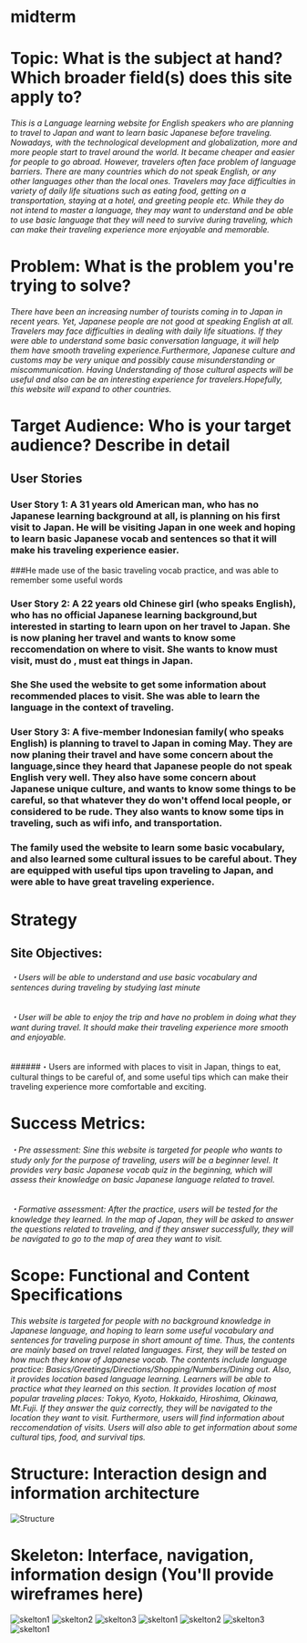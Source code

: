 # midterm



# Topic: What is the subject at hand? Which broader field(s) does this site apply to?

###### This is a Language learning website for English speakers who are planning to travel to Japan and want to learn basic Japanese before traveling. Nowadays, with the technological development and globalization, more and more people start to travel around the world. It became cheaper and easier for people to go abroad. However, travelers often face problem of language barriers. There are many countries which do not speak English, or any other languages other than the local ones. Travelers may face difficulties in variety of daily life situations such as eating food, getting on a transportation, staying at a hotel, and greeting people etc. While they do not intend to master a language, they may want to understand and be able to use basic language that they will need to survive during traveling, which can make their traveling experience more enjoyable and memorable.

# Problem: What is the problem you're trying to solve?
###### There have been an increasing number of tourists coming in to Japan in recent years. Yet, Japanese people are not good at speaking English at all.  Travelers may face difficulties in dealing with daily life situations. If they were able to understand some basic conversation language, it will help them have smooth traveling experience.Furthermore, Japanese culture and customs may be very unique and possibly cause misunderstanding or miscommunication. Having Understanding of those cultural aspects will be useful and also can be  an interesting experience for travelers.Hopefully, this website will expand to other countries.

# Target Audience: Who is your target audience? Describe in detail
## User Stories
### User Story 1: A 31 years old American man, who has no Japanese learning background at all, is planning on his first visit to Japan. He will be visiting Japan in one week and hoping to learn basic Japanese vocab and sentences so that it will make his traveling experience easier.
###He made use of the basic traveling vocab practice, and was able to remember some useful words

### User Story 2: A 22 years old Chinese girl (who speaks English), who has no official Japanese learning background,but interested in starting to learn upon on her travel to Japan. She is now planing her travel and wants to know some reccomendation on where to visit. She wants to know must visit, must do , must eat things in Japan.
### She She used the website to get some information about recommended places to visit. She was able to learn the language in the context of traveling.

### User Story 3: A five-member Indonesian family( who speaks English) is planning to travel to Japan in coming May. They are now planing their travel and have some concern about the language,since they heard that Japanese people do not speak English very well. They also have some concern about Japanese unique culture, and wants to know some things to be careful, so that whatever they do won't offend local people, or considered to be rude. They also wants to know some tips in traveling, such as wifi info, and transportation.
### The family used the website to learn some basic vocabulary, and also learned some cultural issues to be careful about. They are equipped with useful tips upon traveling to Japan, and were able to have great traveling experience.


# Strategy
## Site Objectives:
###### ・Users will be able to understand and use basic vocabulary and sentences during traveling by studying last minute
###### ・User will be able to enjoy the trip and have no problem in doing what they want during travel. It should make their traveling experience more smooth and enjoyable.
######・Users are informed with places to visit in Japan, things to eat, cultural things to be careful of, and some useful tips which can make their traveling experience more comfortable and exciting.

# Success Metrics:
###### ・Pre assessment: Sine this website is targeted for people who wants to study only for the purpose of traveling, users will be a beginner level. It provides very basic Japanese vocab quiz in the beginning, which will assess their knowledge on basic Japanese language related to travel.
###### ・Formative assessment: After the practice, users will be tested for the knowledge they learned. In the map of Japan, they will be asked to answer the questions related to traveling, and if they answer successfully, they will be navigated to go to the map of area they want to visit.

# Scope: Functional and Content Specifications
###### This website is targeted for people with no background knowledge in Japanese language, and hoping to learn some useful vocabulary and sentences for traveling purpose in short amount of time. Thus, the contents are mainly based on travel related languages. First, they will be tested on how much they know of Japanese vocab. The contents include language practice: Basics/Greetings/Directions/Shopping/Numbers/Dining out. Also, it provides location based language learning. Learners will be able to practice what they learned on this section. It provides location of most popular traveling places: Tokyo, Kyoto, Hokkaido, Hiroshima, Okinawa, Mt.Fuji. If they answer the quiz correctly, they will be navigated to the location they want to visit. Furthermore, users will find information about reccomendation of visits. Users will also able to get information about some cultural tips, food, and survival tips.

# Structure: Interaction design and information architecture
![Structure](wireframe.png)

# Skeleton: Interface, navigation, information design (You'll provide wireframes here)

![skelton1](Skelton1.png)
![skelton2](Skelton2.png)
![skelton3](Skelton3.png)
![skelton1](Skelton4.png)
![skelton2](Skelton5.png)
![skelton3](Skelton6.png)
![skelton1](Skelton7.png)
